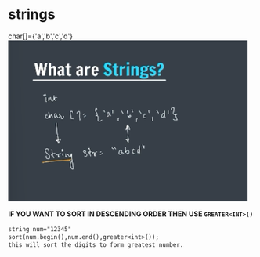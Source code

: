 # strings
char[]={'a','b','c','d'}
![Strings and Character Array](<strings.png>)


**IF YOU WANT TO SORT IN DESCENDING ORDER THEN USE `GREATER<INT>()`**
```
string num="12345"
sort(num.begin(),num.end(),greater<int>());
this will sort the digits to form greatest number.
```